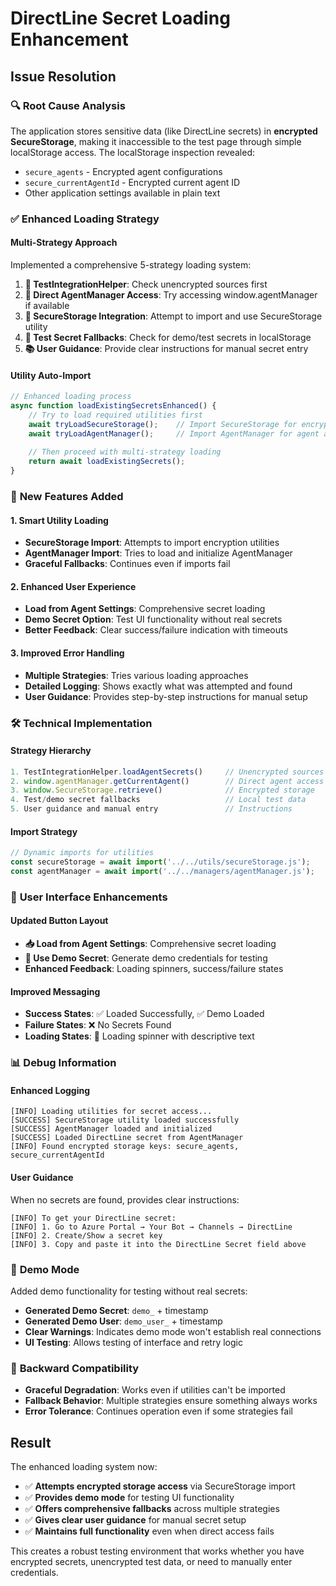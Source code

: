 # DirectLine Secret Loading Enhancement

## Issue Resolution

### 🔍 **Root Cause Analysis**
The application stores sensitive data (like DirectLine secrets) in **encrypted SecureStorage**, making it inaccessible to the test page through simple localStorage access. The localStorage inspection revealed:

- `secure_agents` - Encrypted agent configurations  
- `secure_currentAgentId` - Encrypted current agent ID
- Other application settings available in plain text

### ✅ **Enhanced Loading Strategy**

#### **Multi-Strategy Approach**
Implemented a comprehensive 5-strategy loading system:

1. **🔧 TestIntegrationHelper**: Check unencrypted sources first
2. **🔗 Direct AgentManager Access**: Try accessing window.agentManager if available  
3. **🔐 SecureStorage Integration**: Attempt to import and use SecureStorage utility
4. **🧪 Test Secret Fallbacks**: Check for demo/test secrets in localStorage
5. **📚 User Guidance**: Provide clear instructions for manual secret entry

#### **Utility Auto-Import**
```javascript
// Enhanced loading process
async function loadExistingSecretsEnhanced() {
    // Try to load required utilities first
    await tryLoadSecureStorage();    // Import SecureStorage for encrypted data
    await tryLoadAgentManager();     // Import AgentManager for agent access
    
    // Then proceed with multi-strategy loading
    return await loadExistingSecrets();
}
```

### 🎯 **New Features Added**

#### **1. Smart Utility Loading**
- **SecureStorage Import**: Attempts to import encryption utilities
- **AgentManager Import**: Tries to load and initialize AgentManager
- **Graceful Fallbacks**: Continues even if imports fail

#### **2. Enhanced User Experience**
- **Load from Agent Settings**: Comprehensive secret loading
- **Demo Secret Option**: Test UI functionality without real secrets
- **Better Feedback**: Clear success/failure indication with timeouts

#### **3. Improved Error Handling**
- **Multiple Strategies**: Tries various loading approaches
- **Detailed Logging**: Shows exactly what was attempted and found
- **User Guidance**: Provides step-by-step instructions for manual setup

### 🛠️ **Technical Implementation**

#### **Strategy Hierarchy**
```javascript
1. TestIntegrationHelper.loadAgentSecrets()     // Unencrypted sources
2. window.agentManager.getCurrentAgent()        // Direct agent access  
3. window.SecureStorage.retrieve()              // Encrypted storage
4. Test/demo secret fallbacks                   // Local test data
5. User guidance and manual entry               // Instructions
```

#### **Import Strategy**
```javascript
// Dynamic imports for utilities
const secureStorage = await import('../../utils/secureStorage.js');
const agentManager = await import('../../managers/agentManager.js');
```

### 🔧 **User Interface Enhancements**

#### **Updated Button Layout**
- **📥 Load from Agent Settings**: Comprehensive secret loading
- **🧪 Use Demo Secret**: Generate demo credentials for testing
- **Enhanced Feedback**: Loading spinners, success/failure states

#### **Improved Messaging**
- **Success States**: ✅ Loaded Successfully, ✅ Demo Loaded
- **Failure States**: ❌ No Secrets Found  
- **Loading States**: 🔄 Loading spinner with descriptive text

### 📊 **Debug Information**

#### **Enhanced Logging**
```
[INFO] Loading utilities for secret access...
[SUCCESS] SecureStorage utility loaded successfully
[SUCCESS] AgentManager loaded and initialized  
[SUCCESS] Loaded DirectLine secret from AgentManager
[INFO] Found encrypted storage keys: secure_agents, secure_currentAgentId
```

#### **User Guidance**
When no secrets are found, provides clear instructions:
```
[INFO] To get your DirectLine secret:
[INFO] 1. Go to Azure Portal → Your Bot → Channels → DirectLine
[INFO] 2. Create/Show a secret key  
[INFO] 3. Copy and paste it into the DirectLine Secret field above
```

### 🧪 **Demo Mode**
Added demo functionality for testing without real secrets:
- **Generated Demo Secret**: `demo_` + timestamp
- **Generated Demo User**: `demo_user_` + timestamp
- **Clear Warnings**: Indicates demo mode won't establish real connections
- **UI Testing**: Allows testing of interface and retry logic

### 🔄 **Backward Compatibility**
- **Graceful Degradation**: Works even if utilities can't be imported
- **Fallback Behavior**: Multiple strategies ensure something always works
- **Error Tolerance**: Continues operation even if some strategies fail

## Result

The enhanced loading system now:
- ✅ **Attempts encrypted storage access** via SecureStorage import
- ✅ **Provides demo mode** for testing UI functionality  
- ✅ **Offers comprehensive fallbacks** across multiple strategies
- ✅ **Gives clear user guidance** for manual secret setup
- ✅ **Maintains full functionality** even when direct access fails

This creates a robust testing environment that works whether you have encrypted secrets, unencrypted test data, or need to manually enter credentials.

